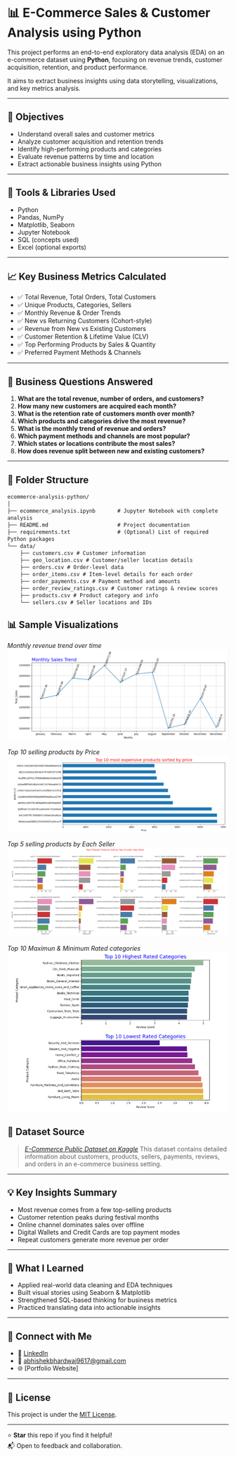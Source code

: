  # 📊 E-Commerce Sales & Customer Analysis using Python

This project performs an end-to-end exploratory data analysis (EDA) on an e-commerce dataset using **Python**, focusing on revenue trends, customer acquisition, retention, and product performance.

It aims to extract business insights using data storytelling, visualizations, and key metrics analysis.

---

## 🚀 Objectives

- Understand overall sales and customer metrics
- Analyze customer acquisition and retention trends
- Identify high-performing products and categories
- Evaluate revenue patterns by time and location
- Extract actionable business insights using Python

---

## 🧰 Tools & Libraries Used

- Python
- Pandas, NumPy
- Matplotlib, Seaborn
- Jupyter Notebook
- SQL (concepts used)
- Excel (optional exports)

---

## 📈 Key Business Metrics Calculated

- ✅ Total Revenue, Total Orders, Total Customers
- ✅ Unique Products, Categories, Sellers
- ✅ Monthly Revenue & Order Trends
- ✅ New vs Returning Customers (Cohort-style)
- ✅ Revenue from New vs Existing Customers
- ✅ Customer Retention & Lifetime Value (CLV)
- ✅ Top Performing Products by Sales & Quantity
- ✅ Preferred Payment Methods & Channels

---

## 🔎 Business Questions Answered

1. **What are the total revenue, number of orders, and customers?**  
2. **How many new customers are acquired each month?**  
3. **What is the retention rate of customers month over month?**  
4. **Which products and categories drive the most revenue?**  
5. **What is the monthly trend of revenue and orders?**  
6. **Which payment methods and channels are most popular?**  
7. **Which states or locations contribute the most sales?**  
8. **How does revenue split between new and existing customers?**

---

## 📂 Folder Structure

```
ecommerce-analysis-python/
│
├── ecommerce_analysis.ipynb       # Jupyter Notebook with complete analysis
├── README.md                      # Project documentation
├── requirements.txt               # (Optional) List of required Python packages
└── data/
    ├── customers.csv # Customer information
    ├── geo_location.csv # Customer/seller location details
    ├── orders.csv # Order-level data
    ├── order_items.csv # Item-level details for each order
    ├── order_payments.csv # Payment method and amounts
    ├── order_review_ratings.csv # Customer ratings & review scores
    ├── products.csv # Product category and info
    └── sellers.csv # Seller locations and IDs
```



## 📊 Sample Visualizations

*Monthly revenue trend over time*
![Monthly Revenue](output/plots/monthly_revenue.png)  

*Top 10 selling products by Price*
![Top Products](output/plots/top_products.png)  

*Top 5 selling products by Each Seller*
![Top Products By Sellers](output/plots/top_products_by_seller.png)  

*Top 10 Maximun & Minimum Rated categories*
![Review Ratings](output/plots/review_ratings.png)  


## 📁 Dataset Source

> *[E-Commerce Public Dataset on Kaggle](https://www.kaggle.com/datasets/singhpriyanshu29/e-commerce-analytics)*
> This dataset contains detailed information about customers, products, sellers, payments, reviews, and orders in an e-commerce business setting.

---

## 💡 Key Insights Summary

- Most revenue comes from a few top-selling products
- Customer retention peaks during festival months
- Online channel dominates sales over offline
- Digital Wallets and Credit Cards are top payment modes
- Repeat customers generate more revenue per order

---

## 🧠 What I Learned

- Applied real-world data cleaning and EDA techniques  
- Built visual stories using Seaborn & Matplotlib  
- Strengthened SQL-based thinking for business metrics  
- Practiced translating data into actionable insights

---

## 🔗 Connect with Me

- 💼 [LinkedIn](https://www.linkedin.com/in/abhishekbhardwaj28)
- 📧 abhishekbhardwaj9617@gmail.com
- 🌐 [Portfolio Website]

---

## 📝 License

This project is under the [MIT License](LICENSE).

---

⭐️ **Star** this repo if you find it helpful!  
📬 Open to feedback and collaboration.


